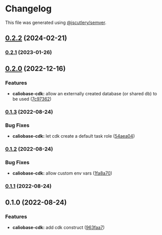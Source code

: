 # Changelog

This file was generated using [@jscutlery/semver](https://github.com/jscutlery/semver).

## [0.2.2](https://github.com/justicointeractive/caliobase/compare/caliobase-cdk-0.2.1...caliobase-cdk-0.2.2) (2024-02-21)

### [0.2.1](https://github.com/justicointeractive/caliobase/compare/caliobase-cdk-0.2.0...caliobase-cdk-0.2.1) (2023-01-26)

## [0.2.0](https://github.com/justicointeractive/caliobase/compare/caliobase-cdk-0.1.3...caliobase-cdk-0.2.0) (2022-12-16)


### Features

* **caliobase-cdk:** allow an externally created database (or shared db) to be used ([7c97362](https://github.com/justicointeractive/caliobase/commit/7c9736250a77610854bcae79b91d43d6fe94bd2b))

### [0.1.3](https://github.com/justicointeractive/caliobase/compare/caliobase-cdk-0.1.2...caliobase-cdk-0.1.3) (2022-08-24)


### Bug Fixes

* **caliobase-cdk:** let cdk create a default task role ([54aea04](https://github.com/justicointeractive/caliobase/commit/54aea040270f584dfc8980596b3d4aca88fe4f0b))

### [0.1.2](https://github.com/justicointeractive/caliobase/compare/caliobase-cdk-0.1.1...caliobase-cdk-0.1.2) (2022-08-24)


### Bug Fixes

* **caliobase-cdk:** allow custom env vars ([1fa8a70](https://github.com/justicointeractive/caliobase/commit/1fa8a705801af4f07216984789076a7abfc28598))

### [0.1.1](https://github.com/justicointeractive/caliobase/compare/caliobase-cdk-0.1.0...caliobase-cdk-0.1.1) (2022-08-24)

## 0.1.0 (2022-08-24)


### Features

* **caliobase-cdk:** add cdk construct ([963faa7](https://github.com/justicointeractive/caliobase/commit/963faa7f4a1652c8b93dbd00f4944af5331a53c3))
